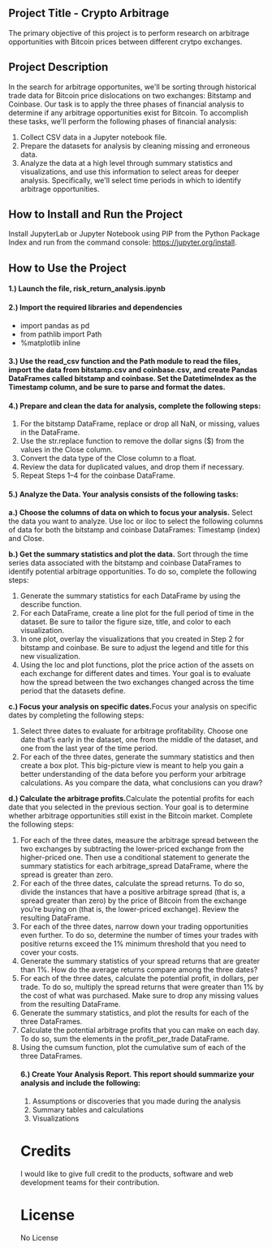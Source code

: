 ## Project Title - Crypto Arbitrage
The primary objective of this project is to perform research on arbitrage opportunities with Bitcoin prices between different crytpo exchanges.  


## Project Description
In the search for arbitrage opportunites, we'll be sorting through historical trade data for Bitcoin price dislocations on two exchanges: Bitstamp and Coinbase.  Our task is to apply the three phases of financial analysis to determine if any arbitrage opportunities exist for Bitcoin.  To accomplish these tasks, we'll perform the following phases of financial analysis:
<ol>
<li>Collect CSV data in a Jupyter notebook file.</li>
<li>Prepare the datasets for analysis by cleaning missing and erroneous data.</li>
<li>Analyze the data at a high level through summary statistics and visualizations, and use this information to select areas for deeper analysis. Specifically, we'll select time periods in which to identify arbitrage opportunities.</li>  
</ol>  


## How to Install and Run the Project
Install JupyterLab or Jupyter Notebook using PIP from the Python Package Index and run from the command console: https://jupyter.org/install.


## How to Use the Project

#### 1.) Launch the file, risk_return_analysis.ipynb 

#### 2.) Import the required libraries and dependencies 
<ul>   
           <li>import pandas as pd</li>
           <li>from pathlib import Path</li>
           <li>%matplotlib inline</li>
</ul> 

#### 3.) Use the read_csv function and the Path module to read the files, import the data from bitstamp.csv and coinbase.csv, and create Pandas DataFrames called bitstamp and coinbase. Set the DatetimeIndex as the Timestamp column, and be sure to parse and format the dates.

#### 4.) Prepare and clean the data for analysis, complete the following steps:
<ol>
<li>For the bitstamp DataFrame, replace or drop all NaN, or missing, values in the DataFrame.</li>

<li>Use the str.replace function to remove the dollar signs ($) from the values in the Close column.</li>

<li>Convert the data type of the Close column to a float.</li>

<li>Review the data for duplicated values, and drop them if necessary.</li>

<li>Repeat Steps 1–4 for the coinbase DataFrame.</li>
</ol>

#### 5.) Analyze the Data. Your analysis consists of the following tasks:

<b>a.) Choose the columns of data on which to focus your analysis.</b>  Select the data you want to analyze. Use loc or iloc to select the following columns of data for both the bitstamp and coinbase DataFrames: Timestamp (index) and Close.

<b>b.) Get the summary statistics and plot the data.</b>  Sort through the time series data associated with the bitstamp and coinbase DataFrames to identify potential arbitrage opportunities. To do so, complete the following steps:
<ol>
<li>Generate the summary statistics for each DataFrame by using the describe function.</li>
<li>For each DataFrame, create a line plot for the full period of time in the dataset. Be sure to tailor the figure size, title, and color to each visualization.</li>
<li>In one plot, overlay the visualizations that you created in Step 2 for bitstamp and coinbase. Be sure to adjust the legend and title for this new visualization.</li>
<li>Using the loc and plot functions, plot the price action of the assets on each exchange for different dates and times. Your goal is to evaluate how the spread between the two exchanges changed across the time period that the datasets define. </li>
</ol>

<b>c.) Focus your analysis on specific dates.</b>Focus your analysis on specific dates by completing the following steps:
<ol>
<li>Select three dates to evaluate for arbitrage profitability. Choose one date that’s early in the dataset, one from the middle of the dataset, and one from the last year of the time period.</li>
<li>For each of the three dates, generate the summary statistics and then create a box plot. This big-picture view is meant to help you gain a better understanding of the data before you perform your arbitrage calculations. As you compare the data, what conclusions can you draw?</li>
</ol>

<b>d.) Calculate the arbitrage profits.</b>Calculate the potential profits for each date that you selected in the previous section. Your goal is to determine whether arbitrage opportunities still exist in the Bitcoin market. Complete the following steps:
<ol>
<li>For each of the three dates, measure the arbitrage spread between the two exchanges by subtracting the lower-priced exchange from the higher-priced one. Then use a conditional statement to generate the summary statistics for each arbitrage_spread DataFrame, where the spread is greater than zero.</li>
<li>For each of the three dates, calculate the spread returns. To do so, divide the instances that have a positive arbitrage spread (that is, a spread greater than zero) by the price of Bitcoin from the exchange you’re buying on (that is, the lower-priced exchange). Review the resulting DataFrame.</li>
<li>For each of the three dates, narrow down your trading opportunities even further. To do so, determine the number of times your trades with positive returns exceed the 1% minimum threshold that you need to cover your costs.</li>
<li>Generate the summary statistics of your spread returns that are greater than 1%. How do the average returns compare among the three dates?</li>
<li>For each of the three dates, calculate the potential profit, in dollars, per trade. To do so, multiply the spread returns that were greater than 1% by the cost of what was purchased. Make sure to drop any missing values from the resulting DataFrame.</li>
<li>Generate the summary statistics, and plot the results for each of the three DataFrames.</li>
<li>Calculate the potential arbitrage profits that you can make on each day. To do so, sum the elements in the profit_per_trade DataFrame.</li>
<li>Using the cumsum function, plot the cumulative sum of each of the three DataFrames. </li>


#### 6.) Create Your Analysis Report. This report should summarize your analysis and include the following:

<ol>
  <li>Assumptions or discoveries that you made during the analysis</li>
  <li>Summary tables and calculations</li>
  <li>Visualizations</li>
</ol>

    
# Credits
I would like to give full credit to the products, software and web development teams for their contribution.

# License
No License
        
      
